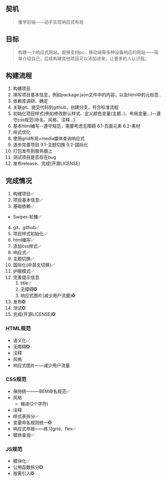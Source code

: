 ## 契机
>重学前端——动手实现响应式布局

## 目标
>构建一个响应式网站，能够支持pc、移动端等多种设备响应的网站——简单介绍自己，后续构建其他项目可以添加进来，让更多的人认识我。

## 构建流程
1. 构建项目
2. 填写项目基本信息，例如package.json文件中的内容，以及html中的元标签..
3. 依赖库调研、确定
4. 关联git、提交代码到github，创建分支，符合标准流程
5. 初始化项目样式(例如修改默认样式、定义颜色变量(主题..)、布局变量...)--遵守css规范(命名、风格、注释...)
6. 基本html编写--遵守规范，需要考虑无障碍
  6.1-页面元素
  6.2-素材
7. 样式优化
8. 使用grid布局+media媒体查询响应式
9. 逐步完善项目
  9.1-主题切换
  9.2-国际化
10.   打包发布到服务器上
11.   测试项目是否存在bug
12.   发布release、完成(开源LICENSE)

## 完成情况
1. 构建项目✅
2. 项目基本信息✅
3. 基础依赖✅
  - Swiper-轮播✅
4. git、github✅
5. 项目样式初始化✅
6. html编写✅
7. 添加css样式✅
8. 响应式✅
9. 主题切换✅
10. 国际化(中英文切换)✅
11. 护眼模式✅
12. 完善提示信息
    1.  title✅
    2.  无障碍❎
    3.  响应式图片(减少用户流量)❎
13. 发布❎
14. 测试❎
15. 完成(开源LICENSE)❎

### HTML规范
- 语义化✅
- 无障碍❎
- 注释
- 风格
- 响应式图片——减少用户流量

### CSS规范
- 保持统一——BEM命名规范✅
- 风格
  - 缩进(2个字符)
- 注释
- 样式表拆分✅
- 变量命名规则统一❎
- 响应式布局——练习grid、flex✅
- 媒体查询✅

### JS规范
- 模块化✅
- 公用函数拆分❎
- 按需引入❎